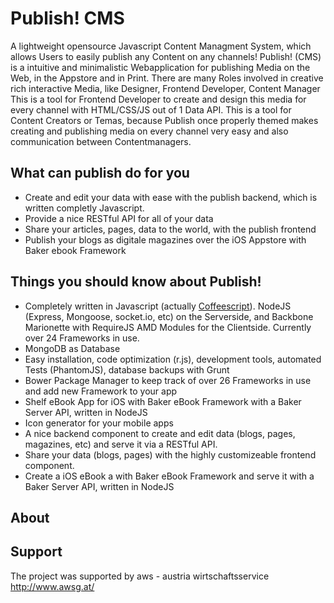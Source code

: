# Publish! CMS
A lightweight opensource Javascript Content Managment System, which allows Users to easily publish any Content on any channels!
Publish! (CMS) is a intuitive and minimalistic Webapplication for publishing Media on the Web, in the Appstore and in Print.
There are many Roles involved in creative rich interactive Media, like Designer, Frontend Developer, Content Manager
This is a tool for Frontend Developer to create and design this media for every channel with HTML/CSS/JS out of 1 Data API.
This is a tool for Content Creators or Temas, because Publish once properly themed makes creating and publishing media on every channel very easy and also communication between Contentmanagers.

## What can publish do for you
* Create and edit your data with ease with the publish backend, which is written completly Javascript.
* Provide a nice RESTful API for all of your data
* Share your articles, pages, data to the world, with the publish frontend
* Publish your blogs as digitale magazines over the iOS Appstore with Baker ebook Framework

## Things you should know about Publish!
* Completely written in Javascript (actually [Coffeescript](coffeescript.org)). NodeJS (Express, Mongoose, socket.io, etc) on the Serverside, and Backbone Marionette with RequireJS AMD Modules for the Clientside. Currently over 24 Frameworks in use.
* MongoDB as Database
* Easy installation, code optimization (r.js), development tools, automated Tests (PhantomJS), database backups with Grunt
* Bower Package Manager to keep track of over 26 Frameworks in use and add new Framework to your app
* Shelf eBook App for iOS with Baker eBook Framework with a Baker Server API, written in NodeJS
* Icon generator for your mobile apps
* A nice backend component to create and edit data (blogs, pages, magazines, etc) and serve it via a RESTful API.
* Share your data (blogs, pages) with the highly customizeable frontend component.
* Create a iOS eBook a with Baker eBook Framework and serve it with a Baker Server API, written in NodeJS

## About

## Support
The project was supported by aws - austria wirtschaftsservice
<a href="http://www.awsg.at/">http://www.awsg.at/</a>
